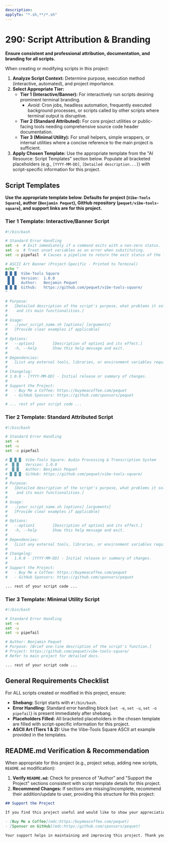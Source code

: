 ```yaml
---
description:  
applyTo: "*.sh,**/*.sh"
---
```


# 290: Script Attribution & Branding

**Ensure consistent and professional attribution, documentation, and branding for all scripts.**

When creating or modifying scripts in this project:

1.  **Analyze Script Context:** Determine purpose, execution method (interactive, automated), and project importance.
2.  **Select Appropriate Tier:**
    *   **Tier 1 (Interactive/Banner):** For interactively run scripts desiring prominent terminal branding.
        *   *Avoid:* Cron jobs, headless automation, frequently executed background processes, or scripts called by other scripts where terminal output is disruptive.
    *   **Tier 2 (Standard Attributed):** For core project utilities or public-facing tools needing comprehensive source code header documentation.
    *   **Tier 3 (Minimal Utility):** For small helpers, simple wrappers, or internal utilities where a concise reference to the main project is sufficient.
3.  **Apply Chosen Template:** Use the appropriate template from the "AI Resource: Script Templates" section below. Populate all bracketed placeholders (e.g., `[YYYY-MM-DD]`, `[Detailed description...]`) with script-specific information for this project.

## Script Templates

**Use the appropriate template below. Defaults for project (`Vibe-Tools Square`), author (`Benjamin Pequet`), GitHub repository (`pequet/vibe-tools-square`), and support links are for this project.**

### Tier 1 Template: Interactive/Banner Script
```bash
#!/bin/bash

# Standard Error Handling
set -e  # Exit immediately if a command exits with a non-zero status.
set -u  # Treat unset variables as an error when substituting.
set -o pipefail  # Causes a pipeline to return the exit status of the last command in the pipe that failed.

# ASCII Art Banner (Project-Specific - Printed to Terminal)
echo "
█ █ █  Vibe-Tools Square
 █ █   Version:  1.0.0
 █ █   Author:   Benjamin Pequet
█ █ █  Github:   https://github.com/pequet/vibe-tools-square/
"

# Purpose:
#   [Detailed description of the script's purpose, what problems it solves,
#    and its main functionalities.]
#
# Usage:
#   ./your_script_name.sh [options] [arguments]
#   [Provide clear examples if applicable]
#
# Options:
#   --option1        [Description of option1 and its effect.]
#   -h, --help       Show this help message and exit.
#
# Dependencies:
#   [List any external tools, libraries, or environment variables required.]
#
# Changelog:
# 1.0.0 - [YYYY-MM-DD] - Initial release or summary of changes.
#
# Support the Project:
#   - Buy Me a Coffee: https://buymeacoffee.com/pequet
#   - GitHub Sponsors: https://github.com/sponsors/pequet

# ... rest of your script code ...
```

### Tier 2 Template: Standard Attributed Script
```bash
#!/bin/bash

# Standard Error Handling
set -e
set -u
set -o pipefail

# █ █ █  Vibe-Tools Square: Audio Processing & Transcription System
#  █ █   Version: 1.0.0
#  █ █   Author: Benjamin Pequet
# █ █ █  GitHub: https://github.com/pequet/vibe-tools-square/
#
# Purpose:
#   [Detailed description of the script's purpose, what problems it solves,
#    and its main functionalities.]
#
# Usage:
#   ./your_script_name.sh [options] [arguments]
#   [Provide clear examples if applicable]
#
# Options:
#   --option1        [Description of option1 and its effect.]
#   -h, --help       Show this help message and exit.
#
# Dependencies:
#   [List any external tools, libraries, or environment variables required.]
#
# Changelog:
#   1.0.0 - [YYYY-MM-DD] - Initial release or summary of changes.
#
# Support the Project:
#   - Buy Me a Coffee: https://buymeacoffee.com/pequet
#   - GitHub Sponsors: https://github.com/sponsors/pequet

... rest of your script code ...

```

### Tier 3 Template: Minimal Utility Script
```bash
#!/bin/bash

# Standard Error Handling
set -e
set -u
set -o pipefail

# Author: Benjamin Pequet
# Purpose: [Brief one-line description of the script's function.]
# Project: https://github.com/pequet/vibe-tools-square/ 
# Refer to main project for detailed docs.

... rest of your script code ...
```

## General Requirements Checklist
For ALL scripts created or modified in this project, ensure:

*   **Shebang:** Script starts with `#!/bin/bash`.
*   **Error Handling:** Standard error handling block (`set -e`, `set -u`, `set -o pipefail`) is present immediately after shebang.
*   **Placeholders Filled:** All bracketed placeholders in the chosen template are filled with script-specific information for this project.
*   **ASCII Art (Tiers 1 & 2):** Use the Vibe-Tools Square ASCII art example provided in the templates.

## README.md Verification & Recommendation
When appropriate for this project (e.g., project setup, adding new scripts, `README.md` modification):

1.  **Verify `README.md`:** Check for presence of "Author" and "Support the Project" sections consistent with script template details for this project.
2.  **Recommend Changes:** If sections are missing/incomplete, recommend their addition/update to user, providing this structure for this project:

```markdown
## Support the Project

If you find this project useful and would like to show your appreciation, you can:

- [Buy Me a Coffee](mdc:https:/buymeacoffee.com/pequet)
- [Sponsor on GitHub](mdc:https:/github.com/sponsors/pequet)

Your support helps in maintaining and improving this project. Thank you!
```
